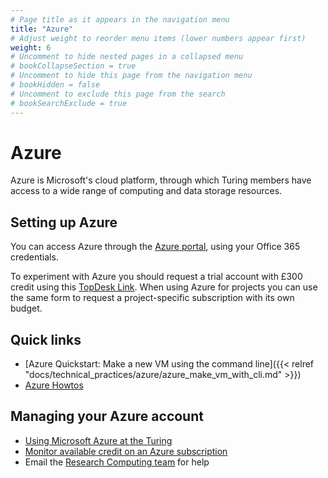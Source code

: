 ```yaml
---
# Page title as it appears in the navigation menu
title: "Azure"
# Adjust weight to reorder menu items (lower numbers appear first)
weight: 6
# Uncomment to hide nested pages in a collapsed menu
# bookCollapseSection = true
# Uncomment to hide this page from the navigation menu
# bookHidden = false
# Uncomment to exclude this page from the search
# bookSearchExclude = true
---
```


# Azure

Azure is Microsoft's cloud platform, through which Turing members have access to a wide range of computing and data storage resources.

## Setting up Azure

You can access Azure through the [Azure portal](https://portal.azure.com), using your Office 365 credentials.

To experiment with Azure you should request a trial account with £300 credit using this [TopDesk Link](https://turingcomplete.topdesk.net/tas/public/ssp/content/serviceflow?unid=ac51b39d8bfc46f9bf41132ef8601b5e&from=7edfe644-ac0d-4895-af98-acd425ee0b19&openedFromService=true). When using Azure for projects you can use the same form to request a project-specific subscription with its own budget.

## Quick links

- [Azure Quickstart: Make a new VM using the command line]({{< relref "docs/technical_practices/azure/azure_make_vm_with_cli.md" >}})
- [Azure Howtos](https://github.com/alan-turing-institute/howtos/tree/master/azure)

## Managing your Azure account

- [Using Microsoft Azure at the Turing](https://mathison.turing.ac.uk/page/2433)
- [Monitor available credit on an Azure subscription](https://rcp-api-prod.azurewebsites.net/)
- Email the [Research Computing team](https://github.com/alan-turing-institute/research-engineering-group/wiki/The-REGistry#points-of-contact) for help
